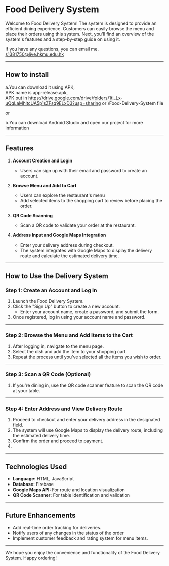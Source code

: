 # Food Delivery System
Welcome to Food Delivery System! The system is designed to provide an efficient dining experience. Customers can easily browse the menu and place their orders using this system. Next, you'll find an overview of the system's features and a step-by-step guide on using it.

If you have any questions, you can email me.  
s1381750@live.hkmu.edu.hk

---

## **How to install**
a.You can download it using APK,  
APK name is app-release.apk,  
APK put in https://drive.google.com/drive/folders/1tI_Lx-uQqLaMhitcUA5p1sZFsq9ELxD3?usp=sharing or \Food-Delivery-System file

or

b.You can download Android Studio and open our project for more information

---

## **Features**
1. **Account Creation and Login**
    - Users can sign up with their email and password to create an account.

2. **Browse Menu and Add to Cart**
    - Users can explore the restaurant's menu
    - Add selected items to the shopping cart to review before placing the order.

3. **QR Code Scanning**
    - Scan a QR code to validate your order at the restaurant.

4. **Address Input and Google Maps Integration**
    - Enter your delivery address during checkout.
    - The system integrates with Google Maps to display the delivery route and calculate the estimated delivery time.

---

## **How to Use the Delivery System**

### **Step 1: Create an Account and Log In**
1. Launch the Food Delivery System.
2. Click the "Sign Up" button to create a new account.
    - Enter your account name, create a password, and submit the form.
3. Once registered, log in using your account name and password.

---

### **Step 2: Browse the Menu and Add Items to the Cart**
1. After logging in, navigate to the menu page.
2. Select the dish and add the item to your shopping cart.
3. Repeat the process until you've selected all the items you wish to order.

---

### **Step 3: Scan a QR Code (Optional)**
1. If you're dining in, use the QR code scanner feature to scan the QR code at your table.

---

### **Step 4: Enter Address and View Delivery Route**
1. Proceed to checkout and enter your delivery address in the designated field.
2. The system will use Google Maps to display the delivery route, including the estimated delivery time.
3. Confirm the order and proceed to payment.
4.
---

## **Technologies Used**
- **Language:** HTML, JavaScript
- **Database:** Firebase
- **Google Maps API:** For route and location visualization
- **QR Code Scanner:** For table identification and validation

---

## **Future Enhancements**
- Add real-time order tracking for deliveries.
- Notify users of any​ changes in the status of​ the order​
- Implement customer feedback and rating system for menu items.

---

We hope you enjoy the convenience and functionality of the Food Delivery System. Happy ordering!
